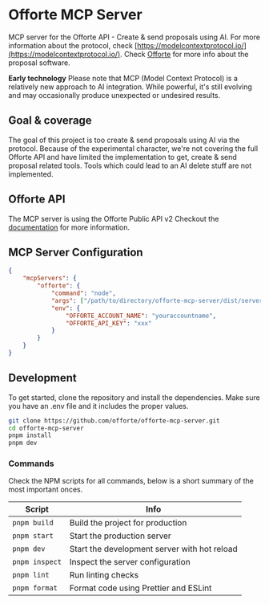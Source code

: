# Offorte MCP Server

MCP server for the Offorte API - Create & send proposals using AI.
For more information about the protocol, check [https://modelcontextprotocol.io/](https://modelcontextprotocol.io/).
Check [Offorte](https://www.offorte.com) for more info about the proposal software.

**Early technology**
Please note that MCP (Model Context Protocol) is a relatively new approach to AI integration.
While powerful, it's still evolving and may occasionally produce unexpected or undesired results.

## Goal & coverage

The goal of this project is too create & send proposals using AI via the protocol.
Because of the experimental character, we're not covering the full Offorte API and have limited the implementation to get, create & send proposal related tools.
Tools which could lead to an AI delete stuff are not implemented.

## Offorte API

The MCP server is using the Offorte Public API v2
Checkout the [documentation](https://www.offorte.com/api-docs/) for more information.

## MCP Server Configuration

```json
{
	"mcpServers": {
		"offorte": {
			"command": "node",
			"args": ["/path/to/directory/offorte-mcp-server/dist/server.js"],
			"env": {
				"OFFORTE_ACCOUNT_NAME": "youraccountname",
				"OFFORTE_API_KEY": "xxx"
			}
		}
	}
}
```

## Development

To get started, clone the repository and install the dependencies.
Make sure you have an .env file and it includes the proper values.

```bash
git clone https://github.com/offorte/offorte-mcp-server.git
cd offorte-mcp-server
pnpm install
pnpm dev
```

### Commands

Check the NPM scripts for all commands, below is a short summary of the most important onces.

| Script         | Info                                         |
| -------------- | -------------------------------------------- |
| `pnpm build`   | Build the project for production             |
| `pnpm start`   | Start the production server                  |
| `pnpm dev`     | Start the development server with hot reload |
| `pnpm inspect` | Inspect the server configuration             |
| `pnpm lint`    | Run linting checks                           |
| `pnpm format`  | Format code using Prettier and ESLint        |
